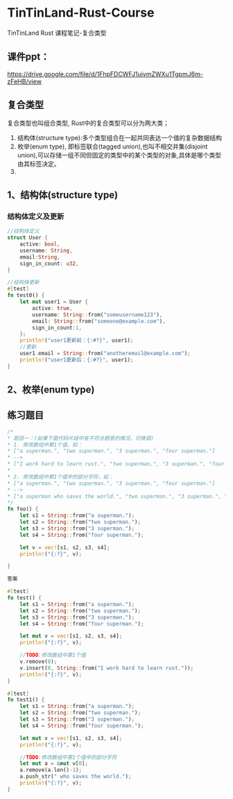 # TinTinLand-Rust-Course
TinTinLand Rust 课程笔记-复合类型

## 课件ppt：
https://drive.google.com/file/d/1FhpFDCWFJ1uivmZWXu1TgpmJ6m-zFeHB/view

## 复合类型
复合类型也叫组合类型, Rust中的复合类型可以分为两大类；
1. 结构体(structure type):多个类型组合在一起共同表达一个值的复杂数据结构
2. 枚举(enum type), 即标签联合(tagged union),也叫不相交并集(disjoint union),可以存储一组不同但固定的类型中的某个类型的对象,具体是哪个类型由其标签决定。
3. 
## 1、结构体(structure type)

### 结构体定义及更新
```rust
//结构体定义
struct User {
    active: bool,
    username: String,
    email:String,
    sign_in_count: u32,
}

//结构体更新
#[test]
fn test0() {
    let mut user1 = User {
        active: true,
        username: String::from("someusername123"),
        email: String::from("someone@example.com"),
        sign_in_count:1,
    };
    println!("user1更新前：{:#?}", user1);
    //更新
    user1.email = String::from("anotheremail@example.com");
    println!("user1更新后：{:#?}", user1);
}
```

## 2、枚举(enum type)


## 练习题目
```rust
/*
* 题目一：(如果下面代码片段中有不符合题意的情况，可微调)
* 1. 修改数组中第1个值，如：
* ["a superman.", "two superman.", "3 superman.", "four superman."]
* -->
* ["I work hard to learn rust.", "two superman.", "3 superman.", "four superman."]
*
* 2. 修改数组中第1个值中的部分字符，如：
* ["a superman.", "two superman.", "3 superman.", "four superman."]
* -->
* ["a superman who saves the world.", "two superman.", "3 superman.", "four superman."]
*/
fn foo() {
    let s1 = String::from("a superman.");
    let s2 = String::from("two superman.");
    let s3 = String::from("3 superman.");
    let s4 = String::from("four superman.");

    let v = vec![s1, s2, s3, s4];
    println!("{:?}", v);

}

答案

#[test]
fn test() {
    let s1 = String::from("a superman.");
    let s2 = String::from("two superman.");
    let s3 = String::from("3 superman.");
    let s4 = String::from("four superman.");

    let mut v = vec![s1, s2, s3, s4];
    println!("{:?}", v);

    //TODO:修改数组中第1个值
    v.remove(0);
    v.insert(0, String::from("I work hard to learn rust."));
    println!("{:?}", v);
}

#[test]
fn test1() {
    let s1 = String::from("a superman.");
    let s2 = String::from("two superman.");
    let s3 = String::from("3 superman.");
    let s4 = String::from("four superman.");

    let mut v = vec![s1, s2, s3, s4];
    println!("{:?}", v);

    //TODO:修改数组中第1个值中的部分字符
    let mut a = &mut v[0];
    a.remove(a.len()-1);
    a.push_str(" who saves the world.");
    println!("{:?}", v);
}

```
